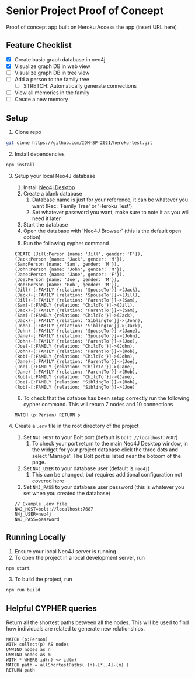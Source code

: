 # Senior Project Proof of Concept

Proof of concept app built on Heroku
Access the app (insert URL here)

## Feature Checklist

- [x] Create basic graph database in neo4j
- [x] Visualize graph DB in web view
- [ ] Visualize graph DB in tree view
- [ ] Add a person to the family tree
  - [ ] STRETCH: Automatically generate connections
- [ ] View all memories in the family
- [ ] Create a new memory

## Setup

1. Clone repo

  ```bash
  git clone https://github.com/IDM-SP-2021/heroku-test.git
  ```

2. Install dependencies

  ```bash
  npm install
  ```

3. Setup your local Neo4J database
   1. Install [Neo4j Desktop](https://neo4j.com/download/)
   2. Create a blank database
      1. Database name is just for your reference, it can be whatever you want (Rec: 'Family Tree' or 'Heroku Test')
      2. Set whatever password you want, make sure to note it as you will need it later
   3. Start the database
   4. Open the database with 'Neo4J Browser' (this is the default open option)
   5. Run the following cypher command

    ```cypher
   CREATE (Jill:Person {name: 'Jill', gender: 'F'}),
   (Jack:Person {name: 'Jack', gender: 'M'}),
   (Sam:Person {name: 'Sam', gender: 'M'}),
   (John:Person {name: 'John', gender: 'M'}),
   (Jane:Person {name: 'Jane', gender: 'F'}),
   (Joe:Person {name: 'Joe', gender: 'M'}),
   (Rob:Person {name: 'Rob', gender: 'M'}),
   (Jill)-[:FAMILY {relation: 'SpouseTo'}]->(Jack),
   (Jack)-[:FAMILY {relation: 'SpouseTo'}]->(Jill),
   (Jill)-[:FAMILY {relation: 'ParentTo'}]->(Sam),
   (Sam)-[:FAMILY {relation: 'ChildTo'}]->(Jill),
   (Jack)-[:FAMILY {relation: 'ParentTo'}]->(Sam),
   (Sam)-[:FAMILY {relation: 'ChildTo'}]->(Jack),
   (Jack)-[:FAMILY {relation: 'SiblingTo'}]->(John),
   (John)-[:FAMILY {relation: 'SiblingTo'}]->(Jack),
   (John)-[:FAMILY {relation: 'SpouseTo'}]->(Jane),
   (Jane)-[:FAMILY {relation: 'SpouseTo'}]->(John),
   (John)-[:FAMILY {relation: 'ParentTo'}]->(Joe),
   (Joe)-[:FAMILY {relation: 'ChildTo'}]->(John),
   (John)-[:FAMILY {relation: 'ParentTo'}]->(Rob),
   (Rob)-[:FAMILY {relation: 'ChildTo'}]->(John),
   (Jane)-[:FAMILY {relation: 'ParentTo'}]->(Joe),
   (Joe)-[:FAMILY {relation: 'ChildTo'}]->(Jane),
   (Jane)-[:FAMILY {relation: 'ParentTo'}]->(Rob),
   (Rob)-[:FAMILY {relation: 'ChildTo'}]->(Jane),
   (Joe)-[:FAMILY {relation: 'SiblingTo'}]->(Rob),
   (Rob)-[:FAMILY {relation: 'SiblingTo'}]->(Joe)
    ```

   6. To check that the databse has been setup correctly run the following cypher command. This will return 7 nodes and 10 connections

   ```cypher
   MATCH (p:Person) RETURN p
   ```

4. Create a `.env` file in the root directory of the project
   1. Set `N4J_HOST` to your Bolt port (default is `bolt://localhost:7687`)
      1. To check your port return to the main Neo4J Desktop window, in the widget for your project database click the three dots and select 'Manage'. The Bolt port is listed near the botoom of the page.
   2. Set `N4J_USER` to your database user (default is `neo4j`)
      1. This can be changed, but requires additional configuration not covered here
   3. Set `N4J_PASS` to your database user password (this is whatever you set when you created the database)

   ```system
   // Example .env file
   N4J_HOST=bolt://localhost:7687
   N4j_USER=neo4j
   N4J_PASS=password
   ```

## Running Locally

1. Ensure your local Neo4J server is running
2. To open the project in a local development server, run

  ```bash
  npm start
  ```

3. To build the project, run

  ```bash
  npm run build
  ```

## Helpful CYPHER queries

Return all the shortest paths between all the nodes. This will be used to find how individuals are related to generate new relationships.

   ```cypher
   MATCH (p:Person)
   WITH collect(p) AS nodes
   UNWIND nodes as n
   UNWIND nodes as m
   WITH * WHERE id(n) <> id(m)
   MATCH path = allShortestPaths( (n)-[*..4]-(m) )
   RETURN path
   ```
